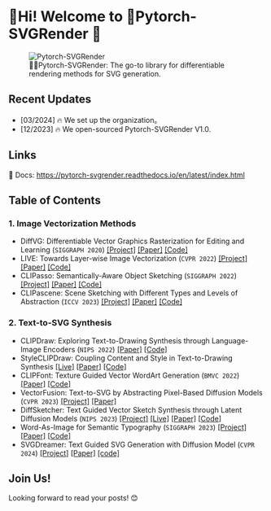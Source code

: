 # 👋Hi! Welcome to 🤗Pytorch-SVGRender 👋

<figure class="image text-center">
<img src="./assets/cover.png" alt="Pytorch-SVGRender">
<figcaption>🙋‍♀️Pytorch-SVGRender: The go-to library for differentiable rendering methods for SVG generation.</figcaption>
</figure>

## Recent Updates

- [03/2024] 🔥 We set up the organization。
- [12/2023] 🔥 We open-sourced Pytorch-SVGRender V1.0.

## Links

<!-- 🌐 Project: https://ximinng.github.io/PyTorch-SVGRender-project/ <br/> -->
<!-- 📁 Code: https://github.com/ximinng/PyTorch-SVGRender <br /> -->
📄 Docs: https://pytorch-svgrender.readthedocs.io/en/latest/index.html

## Table of Contents

### 1. Image Vectorization Methods

- DiffVG: Differentiable Vector Graphics Rasterization for Editing and Learning (`SIGGRAPH 2020`)
  [[Project]](https://people.csail.mit.edu/tzumao/diffvg/) [[Paper]](https://cseweb.ucsd.edu/~tzli/diffvg/diffvg.pdf) [[Code]](https://github.com/BachiLi/diffvg)
- LIVE: Towards Layer-wise Image Vectorization (`CVPR 2022`)
  [[Project]](https://ma-xu.github.io/LIVE/) [[Paper]](https://ma-xu.github.io/LIVE/index_files/CVPR22_LIVE_main.pdf) [[Code]](https://github.com/Picsart-AI-Research/LIVE-Layerwise-Image-Vectorization)
- CLIPasso: Semantically-Aware Object Sketching (`SIGGRAPH 2022`)
  [[Project]](https://clipasso.github.io/clipasso/) [[Paper]](https://arxiv.org/abs/2202.05822) [[Code]](https://github.com/yael-vinker/CLIPasso)
- CLIPascene: Scene Sketching with Different Types and Levels of Abstraction (`ICCV 2023`)
  [[Project]](https://clipascene.github.io/CLIPascene/) [[Paper]](https://arxiv.org/abs/2211.17256) [[Code]](https://github.com/yael-vinker/SceneSketch)

### 2. Text-to-SVG Synthesis

- CLIPDraw: Exploring Text-to-Drawing Synthesis through Language-Image Encoders (`NIPS 2022`)
  [[Paper]](https://arxiv.org/abs/2106.14843) [[Code]](https://github.com/kvfrans/clipdraw)
- StyleCLIPDraw: Coupling Content and Style in Text-to-Drawing Synthesis
  [[Live]](https://slideslive.com/38970834/styleclipdraw-coupling-content-and-style-in-texttodrawing-synthesis?ref=account-folder-92044-folders) [[Paper]](https://arxiv.org/abs/2202.12362) [[Code]](https://github.com/pschaldenbrand/StyleCLIPDraw)
- CLIPFont: Texture Guided Vector WordArt Generation (`BMVC 2022`)
  [[Paper]](https://bmvc2022.mpi-inf.mpg.de/0543.pdf) [[Code]](https://github.com/songyiren98/CLIPFont)
- VectorFusion: Text-to-SVG by Abstracting Pixel-Based Diffusion Models (`CVPR 2023`)
  [[Project]](https://vectorfusion.github.io/) [[Paper]](https://openaccess.thecvf.com/content/CVPR2023/papers/Jain_VectorFusion_Text-to-SVG_by_Abstracting_Pixel-Based_Diffusion_Models_CVPR_2023_paper.pdf)
- DiffSketcher: Text Guided Vector Sketch Synthesis through Latent Diffusion Models (`NIPS 2023`)
  [[Project]](https://ximinng.github.io/DiffSketcher-project/) [[Live]](https://neurips.cc/virtual/2023/poster/72425) [[Paper]](https://arxiv.org/abs/2306.14685) [[Code]](https://github.com/ximinng/DiffSketcher)
- Word-As-Image for Semantic Typography (`SIGGRAPH 2023`)
  [[Project]](https://wordasimage.github.io/Word-As-Image-Page/) [[Paper]](https://arxiv.org/abs/2303.01818) [[Code]](https://github.com/Shiriluz/Word-As-Image)
- SVGDreamer: Text Guided SVG Generation with Diffusion Model (`CVPR 2024`)
  [[Project]](https://ximinng.github.io/SVGDreamer-project/) [[Paper]](https://arxiv.org/abs/2312.16476) [[code]](https://github.com/ximinng/SVGDreamer)

## Join Us!

Looking forward to read your posts! 😊


<!--

**Here are some ideas to get you started:**

🙋‍♀️ A short introduction - what is your organization all about?
🌈 Contribution guidelines - how can the community get involved?
👩‍💻 Useful resources - where can the community find your docs? Is there anything else the community should know?
🍿 Fun facts - what does your team eat for breakfast?
🧙 Remember, you can do mighty things with the power of [Markdown](https://docs.github.com/github/writing-on-github/getting-started-with-writing-and-formatting-on-github/basic-writing-and-formatting-syntax)
-->
